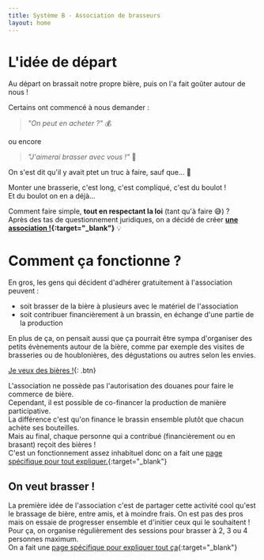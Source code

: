 ```yaml
---
title: Système B - Association de brasseurs
layout: home
---
```


# L'idée de départ

Au départ on brassait notre propre bière, puis on l'a fait goûter autour de nous !  

Certains ont commencé à nous demander :

> *"On peut en acheter  ?"* :moneybag:  

ou encore

> *"J'aimerai brasser avec vous !"* :beers:   

On s'est dit qu'il y avait ptet un truc à faire, sauf que... :thinking:  

Monter une brasserie, c'est long, c'est compliqué, c'est du boulot !  
Et du boulot on en a déjà...  

Comment faire simple, **tout en respectant la loi** (tant qu'à faire :sweat_smile:) ?  
Après des tas de questionnement juridiques, on a décidé de créer **[une association !](./statuts.md){:target="_blank"}** :bulb:  

# Comment ça fonctionne ?

En gros, les gens qui décident d'adhérer gratuitement à l'association peuvent :
- soit brasser de la bière à plusieurs avec le matériel de l'association
- soit contribuer financièrement à un brassin, en échange d'une partie de la production

En plus de ça, on pensait aussi que ça pourrait être sympa d'organiser des petits évènements autour de la bière, 
comme par exemple des visites de brasseries ou de houblonières, des dégustations ou autres selon les envies.

[Je veux des bières !](./financement.md){: .btn}

L'association ne possède pas l'autorisation des douanes pour faire le commerce de bière.  
Cependant, il est possible de co-financer la production de manière participative.  
La différence c'est qu'on finance le brassin ensemble plutôt que chacun achète ses bouteilles.  
Mais au final, chaque personne qui a contribué (financièrement ou en brasant) reçoit des bières !  
C'est un fonctionnement assez inhabituel donc on a fait une [page spécifique pour tout expliquer.](./financement.md){:target="_blank"}

## On veut brasser !

La première idée de l'association c'est de partager cette activité cool qu'est le brassage de bière, entre amis, et à moindre frais. 
On est pas des pros mais on essaie de progresser ensemble et d'initier ceux qui le souhaitent !  
Pour ça, on organise régulièrement des sessions pour brasser à 2, 3 ou 4 personnes maximum.  
On a fait une [page spécifique pour expliquer tout ça](./fonctionnement.md){:target="_blank"}


